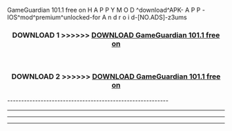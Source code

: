  GameGuardian 101.1 free on    H A P P Y M O D ^download^APK- A P P -IOS^mod^premium^unlocked-for A n d r o i d-[NO.ADS]-z3ums



<div align="center">

<h3>DOWNLOAD 1 >>>>>> <a href="https://en-mod.web.app/?en= GameGuardian 101.1 free on   ">DOWNLOAD GameGuardian 101.1 free on    </a></h3><br>

<h3>DOWNLOAD 2 >>>>>> <a href="https://en-mod.web.app/?en= GameGuardian 101.1 free on   ">DOWNLOAD GameGuardian 101.1 free on    </a></h3>

</div>
----------------------------------------------------------

----------------------------------------------------------

----------------------------------------------------------

----------------------------------------------------------



